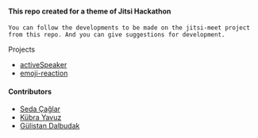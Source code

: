 #### This repo created  for a theme of  Jitsi Hackathon
` You can follow the developments to be made on the jitsi-meet project from this repo. And you can give suggestions for development. `

Projects
- [activeSpeaker](https://github.com/bayraktarulku/jitsi-projects/tree/main/activeSpeaker)
- [emoji-reaction](https://github.com/bayraktarulku/jitsi-projects/tree/main/emoji-reaction)
  
  
#### Contributors
- [Seda Çağlar](https://github.com/sdcaglar)
- [Kübra Yavuz](https://github.com/kubrayavuz)
- [Gülistan Dalbudak](https://github.com/guli-dlbdk)
